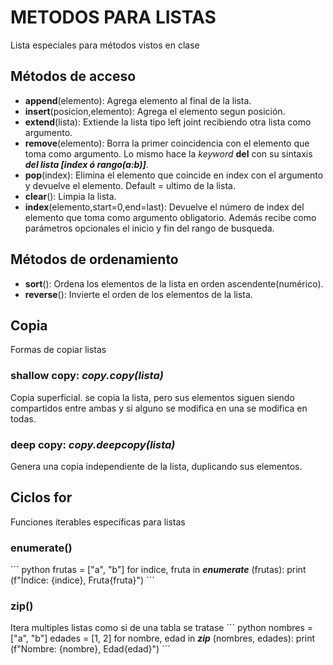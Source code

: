 # METODOS PARA LISTAS
Lista especiales para métodos vistos en clase

## Métodos de acceso

- **append**(elemento): Agrega elemento al final de la lista.
- **insert**(posicion,elemento): Agrega el elemento segun posición.
- **extend**(lista): Extiende la lista tipo left joint recibiendo otra lista como argumento.
- **remove**(elemento): Borra la primer coincidencia con el elemento que toma como argumento. Lo mismo hace la *keyword* **del** con su sintaxis ***del lista [index ó rango(a:b)]***.
- **pop**(index): Elimina el elemento que coincide en index con el argumento y devuelve el elemento. Default = ultimo de la lista.
- **clear**(): Limpia la lista.
- **index**(elemento,start=0,end=last): Devuelve el número de index del elemento que toma como argumento obligatorio. Además recibe como parámetros opcionales el inicio y fin del rango de busqueda.


## Métodos de ordenamiento

- **sort**(): Ordena los elementos de la lista en orden ascendente(numérico).
- **reverse**(): Invierte el orden de los elementos de la lista.


## Copia
Formas de copiar listas
### **shallow copy**: ***copy.copy(lista)***
Copia superficial. se copia la lista, pero sus elementos siguen siendo compartidos entre ambas y si alguno se modifica en una se modifica en todas.
### **deep copy**: ***copy.deepcopy(lista)***
Genera una copia independiente de la lista, duplicando sus elementos.

## Ciclos for
Funciones iterables específicas para listas
### enumerate()
´´´ python
frutas = ["a", "b"]
for indice, fruta in ***enumerate*** (frutas):
    print (f"Índice: {indice}, Fruta{fruta}")
´´´

### zip()
Itera multiples listas como si de una tabla se tratase
´´´ python
nombres = ["a", "b"]
edades = [1, 2]
for nombre, edad in ***zip*** (nombres, edades):
    print (f"Nombre: {nombre}, Edad{edad}")
´´´

